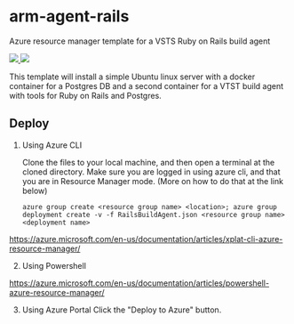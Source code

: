 # arm-agent-rails
Azure resource manager template for a VSTS Ruby on Rails build agent

<a href="https://portal.azure.com/#create/Microsoft.Template/uri/https%3A%2F%2Fraw.githubusercontent.com%2FJamesCarscadden%2Farm-agent-rails%2Fmaster%2FRailsBuildAgent.json" target="_blank">
    <img src="http://azuredeploy.net/deploybutton.png"/>
</a>
<a href="http://armviz.io/#/?load=https%3A%2F%2Fraw.githubusercontent.com%2FJamesCarscadden%2Farm-agent-rails%2Fmaster%2FRailsBuildAgent.json" target="_blank">
    <img src="http://armviz.io/visualizebutton.png"/>
</a>

This template will install a simple Ubuntu linux server with a docker container for a Postgres DB and a second container for a VTST build agent with tools for Ruby on Rails and Postgres.

## Deploy

1. Using Azure CLI

    Clone the files to your local machine, and then open a terminal at the cloned directory. Make sure you are logged in using azure cli, and that you are in Resource Manager mode. (More on how to do that at the link below)

    ```
    azure group create <resource group name> <location>; azure group deployment create -v -f RailsBuildAgent.json <resource group name> <deployment name>
    ```

  https://azure.microsoft.com/en-us/documentation/articles/xplat-cli-azure-resource-manager/

2. Using Powershell

  https://azure.microsoft.com/en-us/documentation/articles/powershell-azure-resource-manager/

3. Using Azure Portal
  Click the "Deploy to Azure" button.